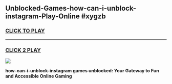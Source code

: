 
## Unblocked-Games-how-can-i-unblock-instagram-Play-Online #xygzb
<h3>
<a href="https://news.freeplayer.one?title=how-can-i-unblock-instagram&ref=3">CLICK TO PLAY</a></h3>
<hr>

<h3>
<a href="https://news.freeplayer.one?title=how-can-i-unblock-instagram&ref=3">CLICK 2 PLAY</a>
  
</h3>

<a href="https://news.freeplayer.one?title=how-can-i-unblock-instagram&ref=3"><img src="https://clearcache.store/games.png"></a>


**how-can-i-unblock-instagram games unblocked: Your Gateway to Fun and Accessible Online Gaming**
